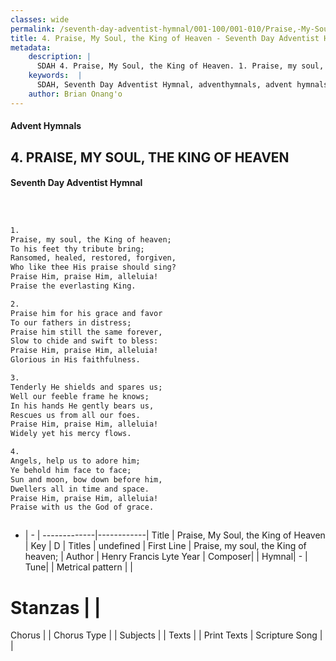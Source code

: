 ```yaml
---
classes: wide
permalink: /seventh-day-adventist-hymnal/001-100/001-010/Praise,-My-Soul,-the-King-of-Heaven/
title: 4. Praise, My Soul, the King of Heaven - Seventh Day Adventist Hymnal
metadata:
    description: |
      SDAH 4. Praise, My Soul, the King of Heaven. 1. Praise, my soul, the King of heaven; To his feet thy tribute bring; Ransomed, healed, restored, forgiven, Who like thee His praise should sing? Praise Him, praise Him, alleluia! Praise the everlasting King.
    keywords:  |
      SDAH, Seventh Day Adventist Hymnal, adventhymnals, advent hymnals, Praise, My Soul, the King of Heaven, Praise, my soul, the King of heaven; 
    author: Brian Onang'o
---
```


#### Advent Hymnals
## 4. PRAISE, MY SOUL, THE KING OF HEAVEN
#### Seventh Day Adventist Hymnal

```txt



1.
Praise, my soul, the King of heaven;
To his feet thy tribute bring;
Ransomed, healed, restored, forgiven,
Who like thee His praise should sing?
Praise Him, praise Him, alleluia!
Praise the everlasting King.

2.
Praise him for his grace and favor
To our fathers in distress;
Praise him still the same forever,
Slow to chide and swift to bless:
Praise Him, praise Him, alleluia!
Glorious in His faithfulness.

3.
Tenderly He shields and spares us;
Well our feeble frame he knows;
In his hands He gently bears us,
Rescues us from all our foes.
Praise Him, praise Him, alleluia!
Widely yet his mercy flows.

4.
Angels, help us to adore him;
Ye behold him face to face;
Sun and moon, bow down before him,
Dwellers all in time and space.
Praise Him, praise Him, alleluia!
Praise with us the God of grace.



```

- |   -  |
-------------|------------|
Title | Praise, My Soul, the King of Heaven |
Key | D |
Titles | undefined |
First Line | Praise, my soul, the King of heaven; |
Author | Henry Francis Lyte
Year | 
Composer|  |
Hymnal|  - |
Tune|  |
Metrical pattern | |
# Stanzas |  |
Chorus |  |
Chorus Type |  |
Subjects |  |
Texts |  |
Print Texts | 
Scripture Song |  |
  
